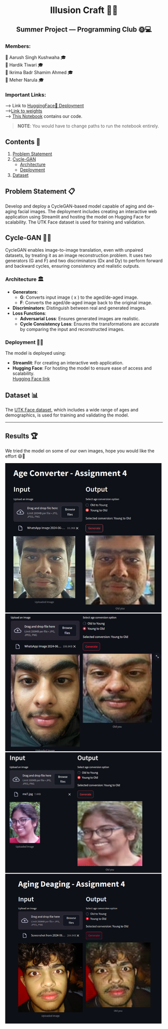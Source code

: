 <div align="center">

# Illusion Craft 🎨✨

## Summer Project — Programming Club 🌞💻

</div>

### Members:
🌟 Aarush Singh Kushwaha 🎓  
🌟 Hardik Tiwari 🎓  
🌟 Ikrima Badr Shamim Ahmed 🎓  
🌟 Meher Narula 🎓

### Important Links:
--> Link to [HuggingFace🤗 Deployment](https://huggingface.co/spaces/AaSiKu/Aging-Deaging)    
-->[Link to weights](https://drive.google.com/drive/folders/10eniPMwQc2_fK2j0QdCUgJrGCBu4Kp4W?usp=sharing)  
--> [This Notebook](/Assignment-4-Group-1.ipynb) contains our code.  
> **NOTE**: You would have to change paths to run the notebook entirely.

## Contents 📑
1. [Problem Statement](#problem-statement)
2. [Cycle-GAN](#cycle-gan)
    - [Architecture](#architecture)
    - [Deployment](#deployment)
3. [Dataset](#dataset)

## Problem Statement 📋

Develop and deploy a CycleGAN-based model capable of aging and de-aging facial images. The deployment includes creating an interactive web application using Streamlit and hosting the model on Hugging Face for scalability. The UTK Face dataset is used for training and validation.

## Cycle-GAN 🔄🎨

CycleGAN enables image-to-image translation, even with unpaired datasets, by treating it as an image reconstruction problem. It uses two generators (G and F) and two discriminators (Dx and Dy) to perform forward and backward cycles, ensuring consistency and realistic outputs.

### Architecture 🏛️

- **Generators**: 
  - **G**: Converts input image \( x \) to the aged/de-aged image.
  - **F**: Converts the aged/de-aged image back to the original image.
- **Discriminators**: Distinguish between real and generated images.
- **Loss Functions**: 
  - **Adversarial Loss**: Ensures generated images are realistic.
  - **Cycle Consistency Loss**: Ensures the transformations are accurate by comparing the input and reconstructed images.

### Deployment 🚀🌐

The model is deployed using:
- **Streamlit**: For creating an interactive web application.
- **Hugging Face**: For hosting the model to ensure ease of access and scalability.  
[Hugging Face link](https://huggingface.co/spaces/AaSiKu/Aging-Deaging)

## Dataset 📊

The [UTK Face dataset](https://www.kaggle.com/datasets/jangedoo/utkface-new), which includes a wide range of ages and demographics, is used for training and validating the model.

---

## Results 🏆
We tried the model on some of our own images, hope you would like the effort 😄🎉

<img src="./Images/Aarush.png" alt="Result 1" width="500"/>
<img src="./Images/Hardik.png" alt="Result 1" width="500"/>
<img src="./Images/Meher.png" alt="Result 1" width="500"/>
<img src="./Images/Ikrima.png" alt="Result 1" width="500"/>
